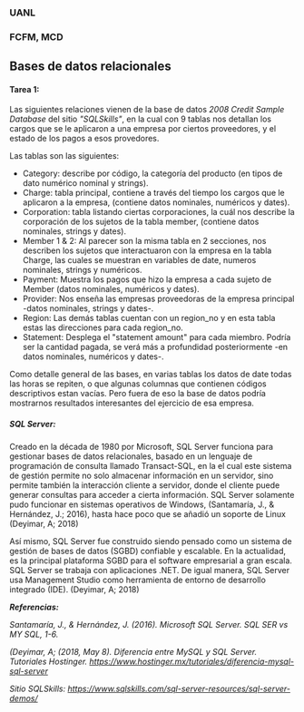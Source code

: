 ### UANL
### FCFM, MCD

## Bases de datos relacionales

#### Tarea 1:

Las siguientes relaciones vienen de la base de datos *2008 Credit Sample Database* del sitio *"SQLSkills"*, en la cual con 9 tablas nos detallan los cargos que se le aplicaron a una empresa por ciertos proveedores, y el estado de los pagos a esos provedores. 

Las tablas son las siguientes:
- Category: describe por código, la categoría del producto (en tipos de dato numérico nominal y strings).
- Charge: tabla principal, contiene a través del tiempo los cargos que le aplicaron a la empresa, (contiene datos nominales, numéricos y dates).
- Corporation: tabla listando ciertas corporaciones, la cuál nos describe la corporación de los sujetos de la tabla member, (contiene datos nominales, strings y dates).
- Member 1 & 2: Al parecer son la misma tabla en 2 secciones, nos describen los sujetos que interactuaron con la empresa en la tabla Charge, las cuales se muestran en variables de date, numeros nominales, strings y numéricos.
- Payment: Muestra los pagos que hizo la empresa a cada sujeto de Member (datos nominales, numéricos y dates).
- Provider: Nos enseña las empresas proveedoras de la empresa principal -datos nominales, strings y dates-.
- Region: Las demás tablas cuentan con un region_no y en esta tabla estas las direcciones para cada region_no.
- Statement: Desplega el "statement amount" para cada miembro. Podría ser la cantidad pagada, se verá más a profundidad posteriormente -en datos nominales, numéricos y dates-.



Como detalle general de las bases, en varias tablas los datos de date todas las horas se repiten, o que algunas columnas que contienen códigos descriptivos estan vacías. Pero fuera de eso la base de datos podría mostrarnos resultados interesantes del ejercicio de esa empresa.




##### SQL Server:

Creado en la década de 1980 por Microsoft, SQL Server funciona para gestionar bases de datos relacionales, basado en un lenguaje de programación de consulta llamado Transact-SQL, en la el cual este sistema de gestión permite no solo almacenar información en un servidor, sino permite también la interacción cliente a servidor, donde el cliente puede generar consultas para acceder a cierta información. SQL Server solamente pudo funcionar en sistemas operativos de Windows, (Santamaría, J., & Hernández, J.; 2016), hasta hace poco que se añadió un soporte de Linux (Deyimar, A; 2018)

Así mismo, SQL Server fue construido siendo pensado como un sistema de gestión de bases de datos (SGBD) confiable y escalable. En la actualidad, es la principal plataforma SGBD para el software empresarial a gran escala. SQL Server se trabaja con aplicaciones .NET. De igual manera, SQL Server usa Management Studio como herramienta de entorno de desarrollo integrado (IDE). (Deyimar, A; 2018)






***Referencias:***

*Santamaría, J., & Hernández, J. (2016). Microsoft SQL Server. SQL SER vs MY SQL, 1-6.*

*(Deyimar, A; (2018, May 8). Diferencia entre MySQL y SQL Server. Tutoriales Hostinger. https://www.hostinger.mx/tutoriales/diferencia-mysql-sql-server*

*Sitio SQLSkills: https://www.sqlskills.com/sql-server-resources/sql-server-demos/*

